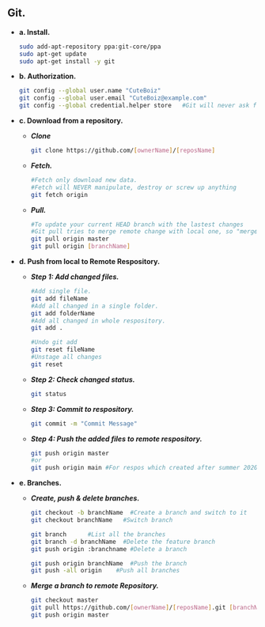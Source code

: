 
## Git.

- **a. Install.**
  ```sh
  sudo add-apt-repository ppa:git-core/ppa
  sudo apt-get update
  sudo apt-get install -y git
  ```

- **b. Authorization.**
  ```sh
  git config --global user.name "CuteBoiz"
  git config --global user.email "CuteBoiz@example.com"
  git config --global credential.helper store   #Git will never ask for password again
  ```

- **c. Download from a repository.**
  - ***Clone***
    ```sh
    git clone https://github.com/[ownerName]/[reposName]
    ```

  - ***Fetch.***
    ```sh
    #Fetch only download new data.
    #Fetch will NEVER manipulate, destroy or screw up anything
    git fetch origin
    ```

  - ***Pull.***
    ```sh
    #To update your current HEAD branch with the lastest changes
    #Git pull tries to merge remote change with local one, so "merge conflict" can occur
    git pull origin master
    git pull origin [branchName]
    ```

- **d. Push from local to Remote Respository.**
  - ***Step 1: Add changed files.***
    ```sh
    #Add single file.
    git add fileName
    #Add all changed in a single folder.
    git add folderName
    #Add all changed in whole respository.
    git add .

    #Undo git add
    git reset fileName
    #Unstage all changes
    git reset 

    ```

  - ***Step 2: Check changed status.***
    ```sh
    git status
    ```

  - ***Step 3: Commit to respository.***
    ```sh
    git commit -m "Commit Message"
    ```

  - ***Step 4: Push the added files to remote respository.***
    ```sh
    git push origin master
    #or
    git push origin main #For respos which created after summer 2020
    ```

- **e. Branches.**
  - ***Create, push & delete branches.***
    ```sh
    git checkout -b branchName  #Create a branch and switch to it
    git checkout branchName   #Switch branch

    git branch      #List all the branches
    git branch -d branchName  #Delete the feature branch
    git push origin :branchname #Delete a branch

    git push origin branchName  #Push the branch
    git push -all origin    #Push all branches
    ```

  - ***Merge a branch to remote Repository.***
    ```sh
    git checkout master
    git pull https://github.com/[ownerName]/[reposName].git [branchName]
    git push origin master
    ```